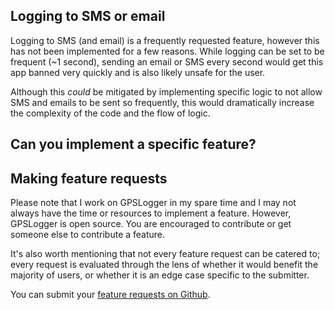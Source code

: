 
## Logging to SMS or email

Logging to SMS (and email) is a frequently requested feature, however this has not been implemented for a few reasons. While logging can be set to be frequent (~1 second), sending an email or SMS every second would get this app banned very quickly and is also likely unsafe for the user. 
 
Although this *could* be mitigated by implementing specific logic to not allow SMS and emails to be sent so frequently, this would dramatically increase the complexity of the code and the flow of logic.  

## Can you implement a specific feature?
## Making feature requests

Please note that I work on GPSLogger in my spare time and I may not always have the time or resources to implement a feature. However, GPSLogger is open source. You are encouraged to contribute or get someone else to contribute a feature.

It's also worth mentioning that not every feature request can be catered to; every request is evaluated through the lens of whether it would benefit the majority of users, or whether it is an edge case specific to the submitter.  

You can submit your [feature requests on Github](https://github.com/mendhak/gpslogger/issues).


